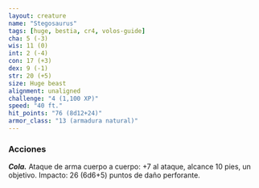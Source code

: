 ```yaml
---
layout: creature
name: "Stegosaurus"
tags: [huge, bestia, cr4, volos-guide]
cha: 5 (-3)
wis: 11 (0)
int: 2 (-4)
con: 17 (+3)
dex: 9 (-1)
str: 20 (+5)
size: Huge beast
alignment: unaligned
challenge: "4 (1,100 XP)"
speed: "40 ft."
hit_points: "76 (8d12+24)"
armor_class: "13 (armadura natural)"
---
```


### Acciones

***Cola.*** Ataque de arma cuerpo a cuerpo: +7 al ataque, alcance 10 pies, un objetivo. Impacto: 26 (6d6+5) puntos de daño perforante.